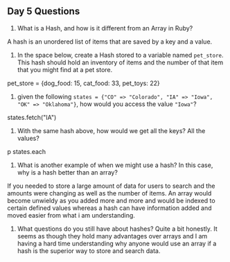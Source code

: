 ## Day 5 Questions

1. What is a Hash, and how is it different from an Array in Ruby?

A hash is an unordered list of items that are saved by a key and a value.

1. In the space below, create a Hash stored to a variable named `pet_store`.  This hash should hold an inventory of items and the number of that item that you might find at a pet store.

pet_store = {dog_food: 15, cat_food: 33, pet_toys: 22}

1. given the following `states = {"CO" => "Colorado", "IA" => "Iowa", "OK" => "Oklahoma"}`, how would you access the value `"Iowa"`?

states.fetch("IA")

1. With the same hash above, how would we get all the keys?  All the values?

p states.each  

1. What is another example of when we might use a hash?  In this case, why is a hash better than an array?

If you needed to store a large amount of data for users to search and the amounts were changing as well as the number of items. An array would become unwieldy as you added more and more and would be indexed to certain defined values whereas a hash can have information added and moved easier from what i am understanding.

1. What questions do you still have about hashes?
Quite a bit honestly. It seems as though they hold many advantages over arrays and I am having a hard time understanding why anyone would use an array if a hash is the superior way to store and search data.
